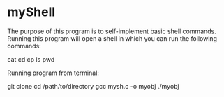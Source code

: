 # myShell

The purpose of this program is to self-implement basic shell commands. Running this program will open a shell in which you can run the following commands:

cat
cd
cp
ls
pwd

Running program from terminal:

git clone <clone-repo-link>
cd /path/to/directory
gcc mysh.c -o myobj
./myobj
